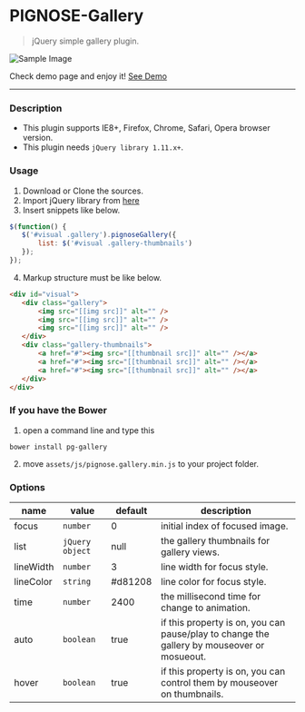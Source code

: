 PIGNOSE-Gallery
===============

> jQuery simple gallery plugin.

![Sample Image](http://www.nhpcw.com/upload/2015-09-20%2B%25EC%2598%25A4%25EC%25A0%2584%2B1-27-26_092015012849.jpg)

Check demo page and enjoy it! [See Demo](http://www.pigno.se/barn/PIGNOSE-Gallery)

----

### Description

- This plugin supports IE8+, Firefox, Chrome, Safari, Opera browser version.
- This plugin needs `jQuery library 1.11.x+`.

### Usage

1. Download or Clone the sources.
2. Import jQuery library from [here](http://jquery.com/download/)
3. Insert snippets like below.

 ```javascript
$(function() {
	$('#visual .gallery').pignoseGallery({
		list: $('#visual .gallery-thumbnails')
	});
});
```
4. Markup structure must be like below.

 ```html
<div id="visual">
	<div class="gallery">
		<img src="[[img src]]" alt="" />
		<img src="[[img src]]" alt="" />
		<img src="[[img src]]" alt="" />
	</div>
	<div class="gallery-thumbnails">
		<a href="#"><img src="[[thumbnail src]]" alt="" /></a>
		<a href="#"><img src="[[thumbnail src]]" alt="" /></a>
		<a href="#"><img src="[[thumbnail src]]" alt="" /></a>
	</div>
</div>
```

### If you have the Bower

1. open a command line and type this

 ```shell
bower install pg-gallery
 ```
 
2. move `assets/js/pignose.gallery.min.js` to your project folder.

### Options
| name | value           | default | description |
|------|-----------------|---------|-------------|
| focus | `number` | 0 | initial index of focused image. |
| list | `jQuery object` | null | the gallery thumbnails for gallery views. |
| lineWidth | `number` | 3 | line width for focus style. |
| lineColor | `string` | #d81208 | line color for focus style. |
| time | `number` | 2400 | the millisecond time for change to animation. |
| auto | `boolean` | true | if this property is on, you can pause/play to change the gallery by mouseover or mosueout. |
| hover | `boolean` | true | if this property is on, you can control them by mouseover on thumbnails. |
